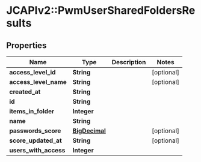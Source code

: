 # JCAPIv2::PwmUserSharedFoldersResults

## Properties
Name | Type | Description | Notes
------------ | ------------- | ------------- | -------------
**access_level_id** | **String** |  | [optional] 
**access_level_name** | **String** |  | [optional] 
**created_at** | **String** |  | 
**id** | **String** |  | 
**items_in_folder** | **Integer** |  | 
**name** | **String** |  | 
**passwords_score** | [**BigDecimal**](BigDecimal.md) |  | [optional] 
**score_updated_at** | **String** |  | [optional] 
**users_with_access** | **Integer** |  | 

